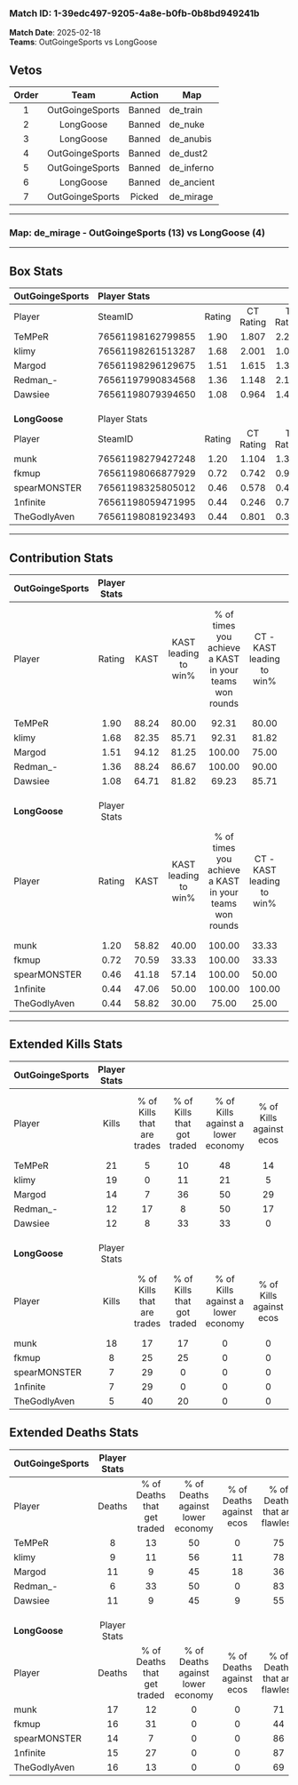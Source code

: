 ### Match ID: 1-39edc497-9205-4a8e-b0fb-0b8bd949241b  
**Match Date**: 2025-02-18  
**Teams**: OutGoingeSports vs LongGoose  

## Vetos  

| Order | Team | Action | Map |
| :---: | :--: | :----: | --- |
| 1 | OutGoingeSports | Banned | de_train |
| 2 | LongGoose | Banned | de_nuke |
| 3 | LongGoose | Banned | de_anubis |
| 4 | OutGoingeSports | Banned | de_dust2 |
| 5 | OutGoingeSports | Banned | de_inferno |
| 6 | LongGoose | Banned | de_ancient |
| 7 | OutGoingeSports | Picked | de_mirage |

---  

### **Map**: de_mirage - OutGoingeSports (13) vs LongGoose (4)  
---  

## Box Stats  

| **OutGoingeSports** | Player Stats      |        |           |          |       |       |       |         |        |      |     |
| :- | :- | :-: | :-: | :-: | :-: | :-: | :-: | :-: | :-: | :-: | :-: |
| Player              | SteamID           | Rating | CT Rating | T Rating | KAST  |  ADR  | Kills | Assists | Deaths | K/D  | HS% |
| TeMPeR              | 76561198162799855 |  1.90  |   1.807   |  2.237   | 88.24 | 109.8 |  21   |    4    |   8    | 2.63 | 38  |
| klimy               | 76561198261513287 |  1.68  |   2.001   |  1.033   | 82.35 | 100.2 |  19   |    3    |   9    | 2.11 | 47  |
| Margod              | 76561198296129675 |  1.51  |   1.615   |  1.356   | 94.12 | 105.9 |  14   |    9    |   11   | 1.27 | 64  |
| Redman_-            | 76561197990834568 |  1.36  |   1.148   |  2.116   | 88.24 | 65.9  |  12   |    4    |   6    | 2.00 | 50  |
| Dawsiee             | 76561198079394650 |  1.08  |   0.964   |  1.453   | 64.71 | 79.2  |  12   |    4    |   11   | 1.09 | 50  |
|                     |                   |        |           |          |       |       |       |         |        |      |     |
|                     |                   |        |           |          |       |       |       |         |        |      |     |
|                     |                   |        |           |          |       |       |       |         |        |      |     |
| **LongGoose**       | Player Stats      |        |           |          |       |       |       |         |        |      |     |
| Player              | SteamID           | Rating | CT Rating | T Rating | KAST  |  ADR  | Kills | Assists | Deaths | K/D  | HS% |
| munk                | 76561198279427248 |  1.20  |   1.104   |  1.330   | 58.82 | 102.5 |  18   |    0    |   17   | 1.06 | 61  |
| fkmup               | 76561198066877929 |  0.72  |   0.742   |  0.927   | 70.59 | 69.4  |   8   |    2    |   16   | 0.50 | 100 |
| spearMONSTER        | 76561198325805012 |  0.46  |   0.578   |  0.468   | 41.18 | 50.3  |   7   |    3    |   14   | 0.50 | 28  |
| 1nfinite            | 76561198059471995 |  0.44  |   0.246   |  0.704   | 47.06 | 43.2  |   7   |    2    |   15   | 0.47 | 14  |
| TheGodlyAven        | 76561198081923493 |  0.44  |   0.801   |  0.372   | 58.82 | 54.6  |   5   |    3    |   16   | 0.31 | 80  |
---  

## Contribution Stats  

| **OutGoingeSports** | Player Stats |       |                      |                                                        |                           |                                                             |                          |                                                            |
| :- | :-: | :-: | :-: | :-: | :-: | :-: | :-: | :-: |
| Player              |    Rating    | KAST  | KAST leading to win% | % of times you achieve a KAST in your teams won rounds | CT - KAST leading to win% | CT - % of times you achieve a KAST in your teams won rounds | T - KAST leading to win% | T - % of times you achieve a KAST in your teams won rounds |
| TeMPeR              |     1.90     | 88.24 |        80.00         |                         92.31                          |           80.00           |                            88.89                            |          80.00           |                           100.00                           |
| klimy               |     1.68     | 82.35 |        85.71         |                         92.31                          |           81.82           |                           100.00                            |          100.00          |                           75.00                            |
| Margod              |     1.51     | 94.12 |        81.25         |                         100.00                         |           75.00           |                           100.00                            |          100.00          |                           100.00                           |
| Redman_-            |     1.36     | 88.24 |        86.67         |                         100.00                         |           90.00           |                           100.00                            |          80.00           |                           100.00                           |
| Dawsiee             |     1.08     | 64.71 |        81.82         |                         69.23                          |           85.71           |                            66.67                            |          75.00           |                           75.00                            |
|                     |              |       |                      |                                                        |                           |                                                             |                          |                                                            |
|                     |              |       |                      |                                                        |                           |                                                             |                          |                                                            |
|                     |              |       |                      |                                                        |                           |                                                             |                          |                                                            |
| **LongGoose**       | Player Stats |       |                      |                                                        |                           |                                                             |                          |                                                            |
| Player              |    Rating    | KAST  | KAST leading to win% | % of times you achieve a KAST in your teams won rounds | CT - KAST leading to win% | CT - % of times you achieve a KAST in your teams won rounds | T - KAST leading to win% | T - % of times you achieve a KAST in your teams won rounds |
| munk                |     1.20     | 58.82 |        40.00         |                         100.00                         |           33.33           |                           100.00                            |          42.86           |                           100.00                           |
| fkmup               |     0.72     | 70.59 |        33.33         |                         100.00                         |           33.33           |                           100.00                            |          33.33           |                           100.00                           |
| spearMONSTER        |     0.46     | 41.18 |        57.14         |                         100.00                         |           50.00           |                           100.00                            |          60.00           |                           100.00                           |
| 1nfinite            |     0.44     | 47.06 |        50.00         |                         100.00                         |          100.00           |                           100.00                            |          42.86           |                           100.00                           |
| TheGodlyAven        |     0.44     | 58.82 |        30.00         |                         75.00                          |           25.00           |                           100.00                            |          33.33           |                           66.67                            |
---  

## Extended Kills Stats  

| **OutGoingeSports** | Player Stats |                            |                            |                                    |                         |                              |                                 |                                       |                    |           |
| :- | :-: | :-: | :-: | :-: | :-: | :-: | :-: | :-: | :-: | :-: |
| Player              |    Kills     | % of Kills that are trades | % of Kills that got traded | % of Kills against a lower economy | % of Kills against ecos | % of Kills that are flawless | % of Kills that are close duels | % of Kills that are assisted by flash | Pistol Round Kills | AWP Kills |
| TeMPeR              |      21      |             5              |             10             |                 48                 |           14            |              90              |                0                |                  14                   |         1          |    13     |
| klimy               |      19      |             0              |             11             |                 21                 |            5            |              63              |                5                |                   0                   |         3          |     0     |
| Margod              |      14      |             7              |             36             |                 50                 |           29            |              71              |               14                |                   7                   |         3          |     0     |
| Redman_-            |      12      |             17             |             8              |                 50                 |           17            |              58              |                8                |                   8                   |         2          |     0     |
| Dawsiee             |      12      |             8              |             33             |                 33                 |            0            |              58              |                0                |                   0                   |         1          |     0     |
|                     |              |                            |                            |                                    |                         |                              |                                 |                                       |                    |           |
|                     |              |                            |                            |                                    |                         |                              |                                 |                                       |                    |           |
|                     |              |                            |                            |                                    |                         |                              |                                 |                                       |                    |           |
| **LongGoose**       | Player Stats |                            |                            |                                    |                         |                              |                                 |                                       |                    |           |
| Player              |    Kills     | % of Kills that are trades | % of Kills that got traded | % of Kills against a lower economy | % of Kills against ecos | % of Kills that are flawless | % of Kills that are close duels | % of Kills that are assisted by flash | Pistol Round Kills | AWP Kills |
| munk                |      18      |             17             |             17             |                 0                  |            0            |              61              |                0                |                   0                   |         1          |     4     |
| fkmup               |      8       |             25             |             25             |                 0                  |            0            |              75              |               13                |                   0                   |         2          |     0     |
| spearMONSTER        |      7       |             29             |             0              |                 0                  |            0            |              57              |                0                |                   0                   |         0          |     0     |
| 1nfinite            |      7       |             29             |             0              |                 0                  |            0            |              71              |                0                |                   0                   |         0          |     0     |
| TheGodlyAven        |      5       |             40             |             20             |                 0                  |            0            |              40              |               40                |                   0                   |         1          |     0     |
## Extended Deaths Stats  

| **OutGoingeSports** | Player Stats |                             |                                   |                          |                               |                            |                           |               |
| :- | :-: | :-: | :-: | :-: | :-: | :-: | :-: | :-: |
| Player              |    Deaths    | % of Deaths that get traded | % of Deaths against lower economy | % of Deaths against ecos | % of Deaths that are flawless | % of Deaths that are close | % of Deaths while blinded | Deaths to AWP |
| TeMPeR              |      8       |             13              |                50                 |            0             |              75               |             0              |             0             |       1       |
| klimy               |      9       |             11              |                56                 |            11            |              78               |             0              |             0             |       0       |
| Margod              |      11      |              9              |                45                 |            18            |              36               |             27             |             0             |       1       |
| Redman_-            |      6       |             33              |                50                 |            0             |              83               |             0              |             0             |       1       |
| Dawsiee             |      11      |              9              |                45                 |            9             |              55               |             0              |             0             |       1       |
|                     |              |                             |                                   |                          |                               |                            |                           |               |
|                     |              |                             |                                   |                          |                               |                            |                           |               |
|                     |              |                             |                                   |                          |                               |                            |                           |               |
| **LongGoose**       | Player Stats |                             |                                   |                          |                               |                            |                           |               |
| Player              |    Deaths    | % of Deaths that get traded | % of Deaths against lower economy | % of Deaths against ecos | % of Deaths that are flawless | % of Deaths that are close | % of Deaths while blinded | Deaths to AWP |
| munk                |      17      |             12              |                 0                 |            0             |              71               |             0              |             6             |       5       |
| fkmup               |      16      |             31              |                 0                 |            0             |              44               |             6              |            13             |       1       |
| spearMONSTER        |      14      |              7              |                 0                 |            0             |              86               |             0              |             0             |       1       |
| 1nfinite            |      15      |             27              |                 0                 |            0             |              87               |             7              |             7             |       1       |
| TheGodlyAven        |      16      |             13              |                 0                 |            0             |              69               |             13             |             6             |       5       |
